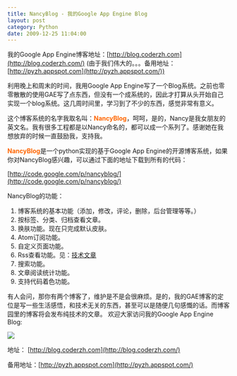 ```yaml
---
title: NancyBlog - 我的Google App Engine Blog
layout: post
category: Python
date: 2009-12-25 11:04:00
---
```


<div>

我的Google App Engine博客地址：[http://blog.coderzh.com](http://blog.coderzh.com/) (由于我们伟大的。。。备用地址：[http://pyzh.appspot.com](http://pyzh.appspot.com/))

利用晚上和周末的时间，我用Google App Engine写了一个Blog系统。之前也零零散散的使用GAE写了点东西，但没有一个成系统的，因此才打算从头开始自己实现一个blog系统。这几周时间里，学习到了不少的东西，感觉非常有意义。

这个博客系统的名字我取名叫：**<span style="color: #ff6600;">NancyBlog</span>**，呵呵，是的，Nancy是我女朋友的英文名。我有很多工程都是以Nancy命名的，都可以成一个系列了。感谢她在我想放弃的时候一直鼓励我，支持我。

<span style="color: #ff6600;">**NancyBlog**</span>是一个python实现的基于Google App Engine的开源博客系统，如果你对NancyBlog感兴趣，可以通过下面的地址下载到所有的代码：
  
[http://code.google.com/p/nancyblog/](http://code.google.com/p/nancyblog/)

NancyBlog的功能：

1.  博客系统的基本功能（添加，修改，评论，删除，后台管理等等。）
2.  按标签、分类、归档查看文章。
3.  换肤功能。现在只完成默认皮肤。
4.  Atom订阅功能。
5.  自定义页面功能。
6.  Rss查看功能。见：[技术文章](http://blog.coderzh.com/rssreader/coderzh)
7.  搜索功能。
8.  文章阅读统计功能。
9.  支持代码着色功能。
</div>

有人会问，那你有两个博客了，维护是不是会很麻烦。是的，我的GAE博客的定位是写一些生活感悟，和技术无关的东西，甚至可以是随便几句感慨的话。而博客园里的博客将会发布纯技术的文章。 欢迎大家访问我的Google App Engine Blog:

![](http://images.cnblogs.com/cnblogs_com/coderzh/nancyblog/nancyblog.jpg)

地址： [http://blog.coderzh.com](http://blog.coderzh.com/)

备用地址：[http://pyzh.appspot.com](http://pyzh.appspot.com/)&nbsp;
